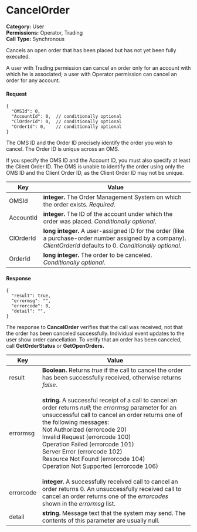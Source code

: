 # CancelOrder

**Category:** User\
**Permissions:** Operator, Trading\
**Call Type:** Synchronous

Cancels an open order that has been placed but has not yet been fully executed.

A user with Trading permission can cancel an order only for an account with which he is associated; a user with Operator permission can cancel an order for any account.

#### Request <a href="#request" id="request"></a>

```
{
  "OMSId": 0,
  "AccountId": 0,  // conditionally optional
  "ClOrderId": 0,  // conditionally optional
  "OrderId": 0,    // conditionally optional
}
```

The OMS ID and the Order ID precisely identify the order you wish to cancel. The Order ID is unique across an OMS.

If you specify the OMS ID and the Account ID, you must also specify at least the Client Order ID. The OMS is unable to identify the order using only the OMS ID and the Client Order ID, as the Client Order ID may not be unique.

| Key       | Value                                                                                                                                                             |
| --------- | ----------------------------------------------------------------------------------------------------------------------------------------------------------------- |
| OMSId     | **integer.** The Order Management System on which the order exists. _Required_.                                                                                   |
| AccountId | **integer.** The ID of the account under which the order was placed. _Conditionally optional_.                                                                    |
| ClOrderId | **long integer.** A user-assigned ID for the order (like a purchase-order number assigned by a company). _ClientOrderId_ defaults to 0. _Conditionally optional._ |
| OrderId   | **long integer.** The order to be canceled. _Conditionally optional_.                                                                                             |

#### Response <a href="#response" id="response"></a>

```
{
  "result": true,
  "errormsg": "",
  "errorcode": 0,
  "detail": "",
}
```

The response to **CancelOrder** verifies that the call was received, not that the order has been canceled successfully. Individual event updates to the user show order cancellation. To verify that an order has been canceled, call **GetOrderStatus** or **GetOpenOrders.**

| Key       | Value                                                                                                                                                                                                                                                                                                                                                                                                                                                |
| --------- | ---------------------------------------------------------------------------------------------------------------------------------------------------------------------------------------------------------------------------------------------------------------------------------------------------------------------------------------------------------------------------------------------------------------------------------------------------- |
| result    | **Boolean.** Returns _true_ if the call to cancel the order has been successfully received, otherwise returns _false_.                                                                                                                                                                                                                                                                                                                               |
| errormsg  | <p><strong>string.</strong> A successful receipt of a call to cancel an order returns <em>null</em>; the <em>errormsg</em> parameter for an unsuccessful call to cancel an order returns one of the following messages:<br>Not Authorized (errorcode 20)<br>Invalid Request (errorcode 100)<br>Operation Failed (errorcode 101)<br>Server Error (errorcode 102)<br>Resource Not Found (errorcode 104)<br>Operation Not Supported (errorcode 106)</p> |
| errorcode | **integer.** A successfully received call to cancel an order returns 0. An unsuccessfully received call to cancel an order returns one of the _errorcodes_ shown in the _errormsg_ list.                                                                                                                                                                                                                                                             |
| detail    | **string.** Message text that the system may send. The contents of this parameter are usually null.                                                                                                                                                                                                                                                                                                                                                  |
